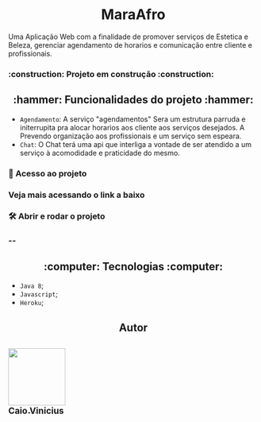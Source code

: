 <h1 align="center"> MaraAfro </h1>

Uma Aplicação Web com a finalidade de promover serviços de Estetica e Beleza, gerenciar agendamento de horarios e comunicação entre cliente e profissionais. 

<h3> 
   :construction:  Projeto em construção  :construction:
</h3>

<h2 align="center"> 
:hammer: Funcionalidades do projeto :hammer: 
</h2>

- `Agendamento`: A serviço "agendamentos" Sera um estrutura parruda e initerrupita pra alocar horarios aos cliente aos serviços desejados. A Prevendo organização aos profissionais e um serviço sem espeara.
- `Chat`: O Chat terá uma api que interliga a vontade de ser atendido a um serviço à acomodidade e praticidade do mesmo.

<h3>
📁 Acesso ao projeto
<h3>
Veja mais acessando o link a baixo

<h3>
🛠️ Abrir e rodar o projeto
<h3>
--

<h2 align="center"> 
:computer: Tecnologias :computer: 
</h2>

- `Java 8`;
- `Javascript`;
- `Heroku`;

<h2 align="center">
Autor
<h2>

[<img src="https://avatars.githubusercontent.com/u/68760767?v=4" width=115><br><sub>Caio Vinicius </sub>](https://github.com/CVdaZN) 
